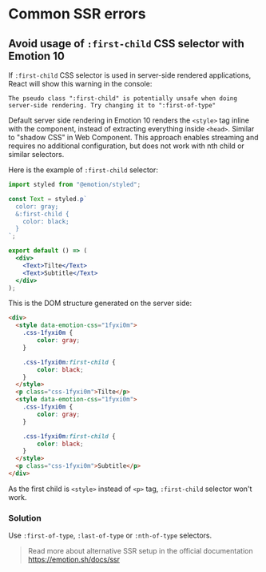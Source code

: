 # Common SSR errors

## Avoid usage of `:first-child` CSS selector with Emotion 10

If `:first-child` CSS selector is used in server-side rendered applications, React will show this warning in the console:
```
The pseudo class ":first-child" is potentially unsafe when doing server-side rendering. Try changing it to ":first-of-type"
```

Default server side rendering in Emotion 10 renders the `<style>` tag inline with the component, instead of extracting everything inside `<head>`. Similar to "shadow CSS" in Web Component.
This approach enables streaming and requires no additional configuration, but does not work with nth child or similar selectors.

Here is the example of `:first-child` selector:
```jsx
import styled from "@emotion/styled";

const Text = styled.p`
  color: gray;
  &:first-child {
    color: black;
  }
`;

export default () => (
  <div>
    <Text>Tilte</Text>
    <Text>Subtitle</Text>
  </div>
);
```

This is the DOM structure generated on the server side:
```html
<div>
  <style data-emotion-css="1fyxi0m">
    .css-1fyxi0m {
        color: gray;
    }

    .css-1fyxi0m:first-child {
        color: black;
    }
  </style>
  <p class="css-1fyxi0m">Tilte</p>
  <style data-emotion-css="1fyxi0m">
    .css-1fyxi0m {
        color: gray;
    }

    .css-1fyxi0m:first-child {
        color: black;
    }
  </style>
  <p class="css-1fyxi0m">Subtitle</p>
</div>
```
As the first child is `<style>` instead of `<p>` tag, `:first-child` selector won't work.

### Solution
Use `:first-of-type`, `:last-of-type` or `:nth-of-type` selectors.

> Read more about alternative SSR setup in the official documentation https://emotion.sh/docs/ssr
